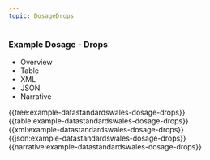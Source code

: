 ```yaml
---
topic: DosageDrops
---
```



### Example Dosage - Drops

<div class="tab-wrap">
  <ul class="tab-head">
    <li class="tablink" onclick="openCity(this,'tabtree')" data-target="tabtree">
      Overview
    </li>
    <li class="tablink" onclick="openCity(this,'tabtable')" data-target="tabtable">
      Table
    </li>
    <li class="tablink tab-active" onclick="openCity(this,'tabxml')" data-target="tabxml">
      XML
    </li>    
    <li class="tablink" onclick="openCity(this,'tabjson')" data-target="tabjson">
      JSON
    </li>    
    <li class="tablink" onclick="openCity(this,'tabnarrative')" data-target="tabnarrative">
      Narrative
    </li>
  </ul>
  <div class="tab-main">
    <div id="tabtree" class="tabcontent">
      {{tree:example-datastandardswales-dosage-drops}}
    </div>
    <div id="tabtable" class="tabcontent">
      {{table:example-datastandardswales-dosage-drops}}
    </div>       
    <div id="tabxml" class="tabcontent active">      
      {{xml:example-datastandardswales-dosage-drops}}
    </div>
    <div id="tabjson" class="tabcontent">
      {{json:example-datastandardswales-dosage-drops}}
    </div>       
    <div id="tabnarrative" class="tabcontent">
      {{narrative:example-datastandardswales-dosage-drops}}
    </div>  
  </div>
</div>
